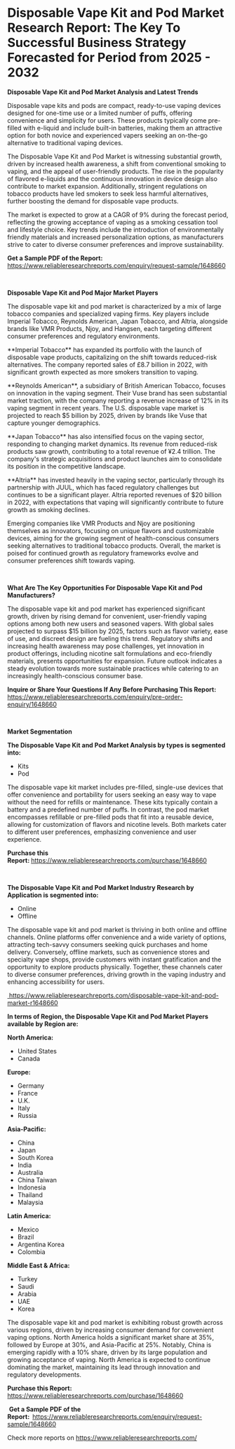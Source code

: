 <p><h1>Disposable Vape Kit and Pod Market Research Report: The Key To Successful Business Strategy Forecasted for Period from 2025 - 2032</h1></p><p><strong>Disposable Vape Kit and Pod Market Analysis and Latest Trends</strong></p>
<p><p>Disposable vape kits and pods are compact, ready-to-use vaping devices designed for one-time use or a limited number of puffs, offering convenience and simplicity for users. These products typically come pre-filled with e-liquid and include built-in batteries, making them an attractive option for both novice and experienced vapers seeking an on-the-go alternative to traditional vaping devices.</p><p>The Disposable Vape Kit and Pod Market is witnessing substantial growth, driven by increased health awareness, a shift from conventional smoking to vaping, and the appeal of user-friendly products. The rise in the popularity of flavored e-liquids and the continuous innovation in device design also contribute to market expansion. Additionally, stringent regulations on tobacco products have led smokers to seek less harmful alternatives, further boosting the demand for disposable vape products.</p><p>The market is expected to grow at a CAGR of 9% during the forecast period, reflecting the growing acceptance of vaping as a smoking cessation tool and lifestyle choice. Key trends include the introduction of environmentally friendly materials and increased personalization options, as manufacturers strive to cater to diverse consumer preferences and improve sustainability.</p></p>
<p><strong>Get a Sample PDF of the Report:&nbsp;</strong> <a href="https://www.reliableresearchreports.com/enquiry/request-sample/1648660?utm_campaign=3383&utm_medium=2&utm_source=Github&utm_content=ia&utm_term=25032025&utm_id=disposable-vape-kit-and-pod">https://www.reliableresearchreports.com/enquiry/request-sample/1648660</a></p>
<p>&nbsp;</p>
<p><strong>Disposable Vape Kit and Pod Major Market Players</strong></p>
<p><p>The disposable vape kit and pod market is characterized by a mix of large tobacco companies and specialized vaping firms. Key players include Imperial Tobacco, Reynolds American, Japan Tobacco, and Altria, alongside brands like VMR Products, Njoy, and Hangsen, each targeting different consumer preferences and regulatory environments.</p><p>**Imperial Tobacco** has expanded its portfolio with the launch of disposable vape products, capitalizing on the shift towards reduced-risk alternatives. The company reported sales of £8.7 billion in 2022, with significant growth expected as more smokers transition to vaping.</p><p>**Reynolds American**, a subsidiary of British American Tobacco, focuses on innovation in the vaping segment. Their Vuse brand has seen substantial market traction, with the company reporting a revenue increase of 12% in its vaping segment in recent years. The U.S. disposable vape market is projected to reach $5 billion by 2025, driven by brands like Vuse that capture younger demographics.</p><p>**Japan Tobacco** has also intensified focus on the vaping sector, responding to changing market dynamics. Its revenue from reduced-risk products saw growth, contributing to a total revenue of ¥2.4 trillion. The company's strategic acquisitions and product launches aim to consolidate its position in the competitive landscape.</p><p>**Altria** has invested heavily in the vaping sector, particularly through its partnership with JUUL, which has faced regulatory challenges but continues to be a significant player. Altria reported revenues of $20 billion in 2022, with expectations that vaping will significantly contribute to future growth as smoking declines.</p><p>Emerging companies like VMR Products and Njoy are positioning themselves as innovators, focusing on unique flavors and customizable devices, aiming for the growing segment of health-conscious consumers seeking alternatives to traditional tobacco products. Overall, the market is poised for continued growth as regulatory frameworks evolve and consumer preferences shift towards vaping.</p></p>
<p>&nbsp;</p>
<p><strong>What Are The Key Opportunities For Disposable Vape Kit and Pod Manufacturers?</strong></p>
<p><p>The disposable vape kit and pod market has experienced significant growth, driven by rising demand for convenient, user-friendly vaping options among both new users and seasoned vapers. With global sales projected to surpass $15 billion by 2025, factors such as flavor variety, ease of use, and discreet design are fueling this trend. Regulatory shifts and increasing health awareness may pose challenges, yet innovation in product offerings, including nicotine salt formulations and eco-friendly materials, presents opportunities for expansion. Future outlook indicates a steady evolution towards more sustainable practices while catering to an increasingly health-conscious consumer base.</p></p>
<p><strong>Inquire or Share Your Questions If Any Before Purchasing This Report:</strong> <a href="https://www.reliableresearchreports.com/enquiry/pre-order-enquiry/1648660?utm_campaign=3383&utm_medium=2&utm_source=Github&utm_content=ia&utm_term=25032025&utm_id=disposable-vape-kit-and-pod">https://www.reliableresearchreports.com/enquiry/pre-order-enquiry/1648660</a></p>
<p>&nbsp;</p>
<p><strong>Market Segmentation</strong></p>
<p><strong>The Disposable Vape Kit and Pod Market Analysis by types is segmented into:</strong></p>
<p><ul><li>Kits</li><li>Pod</li></ul></p>
<p><p>The disposable vape kit market includes pre-filled, single-use devices that offer convenience and portability for users seeking an easy way to vape without the need for refills or maintenance. These kits typically contain a battery and a predefined number of puffs. In contrast, the pod market encompasses refillable or pre-filled pods that fit into a reusable device, allowing for customization of flavors and nicotine levels. Both markets cater to different user preferences, emphasizing convenience and user experience.</p></p>
<p><strong>Purchase this Report:&nbsp;</strong><a href="https://www.reliableresearchreports.com/purchase/1648660?utm_campaign=3383&utm_medium=2&utm_source=Github&utm_content=ia&utm_term=25032025&utm_id=disposable-vape-kit-and-pod">https://www.reliableresearchreports.com/purchase/1648660</a></p>
<p>&nbsp;</p>
<p><strong>The Disposable Vape Kit and Pod Market Industry Research by Application is segmented into:</strong></p>
<p><ul><li>Online</li><li>Offline</li></ul></p>
<p><p>The disposable vape kit and pod market is thriving in both online and offline channels. Online platforms offer convenience and a wide variety of options, attracting tech-savvy consumers seeking quick purchases and home delivery. Conversely, offline markets, such as convenience stores and specialty vape shops, provide customers with instant gratification and the opportunity to explore products physically. Together, these channels cater to diverse consumer preferences, driving growth in the vaping industry and enhancing accessibility for users.</p></p>
<p><a href="https://www.reliableresearchreports.com/disposable-vape-kit-and-pod-market-r1648660?utm_campaign=3383&utm_medium=2&utm_source=Github&utm_content=ia&utm_term=25032025&utm_id=disposable-vape-kit-and-pod">&nbsp;https://www.reliableresearchreports.com/disposable-vape-kit-and-pod-market-r1648660</a></p>
<p><strong>In terms of Region, the Disposable Vape Kit and Pod Market Players available by Region are:</strong></p>
<p>
    <p> <strong> North America: </strong>
        <ul>
            <li>United States</li>
            <li>Canada</li>
        </ul>
        </p> 
    <p> <strong> Europe: </strong>
        <ul>
            <li>Germany</li>
            <li>France</li>
            <li>U.K.</li>
            <li>Italy</li>
            <li>Russia</li>
        </ul>
        </p> 
    <p> <strong> Asia-Pacific: </strong>
        <ul>
            <li>China</li>
            <li>Japan</li>
            <li>South Korea</li>
            <li>India</li>
            <li>Australia</li>
            <li>China Taiwan</li>
            <li>Indonesia</li>
            <li>Thailand</li>
            <li>Malaysia</li>
        </ul>
        </p> 
    <p> <strong> Latin America: </strong>
        <ul>
            <li>Mexico</li>
            <li>Brazil</li>
            <li>Argentina Korea</li>
            <li>Colombia</li>
        </ul>
        </p> 
    <p> <strong> Middle East & Africa: </strong>
        <ul>
            <li>Turkey</li>
            <li>Saudi</li>
            <li>Arabia</li>
            <li>UAE</li>
            <li>Korea</li>
        </ul>
    </p>
    </p>
<p><p>The disposable vape kit and pod market is exhibiting robust growth across various regions, driven by increasing consumer demand for convenient vaping options. North America holds a significant market share at 35%, followed by Europe at 30%, and Asia-Pacific at 25%. Notably, China is emerging rapidly with a 10% share, driven by its large population and growing acceptance of vaping. North America is expected to continue dominating the market, maintaining its lead through innovation and regulatory developments.</p></p>
<p><strong>Purchase this Report: </strong><a href="https://www.reliableresearchreports.com/purchase/1648660?utm_campaign=3383&utm_medium=2&utm_source=Github&utm_content=ia&utm_term=25032025&utm_id=disposable-vape-kit-and-pod">https://www.reliableresearchreports.com/purchase/1648660</a></p>
<p>&nbsp;<strong>Get a Sample PDF of the Report:&nbsp;&nbsp;</strong><a href="https://www.reliableresearchreports.com/enquiry/request-sample/1648660?utm_campaign=3383&utm_medium=2&utm_source=Github&utm_content=ia&utm_term=25032025&utm_id=disposable-vape-kit-and-pod">https://www.reliableresearchreports.com/enquiry/request-sample/1648660</a></p>
<p><strong></strong></p>
<p>Check more reports on <a href="https://www.reliableresearchreports.com/?utm_campaign=3383&utm_medium=2&utm_source=Github&utm_content=ia&utm_term=25032025&utm_id=disposable-vape-kit-and-pod">https://www.reliableresearchreports.com/</a></p>
